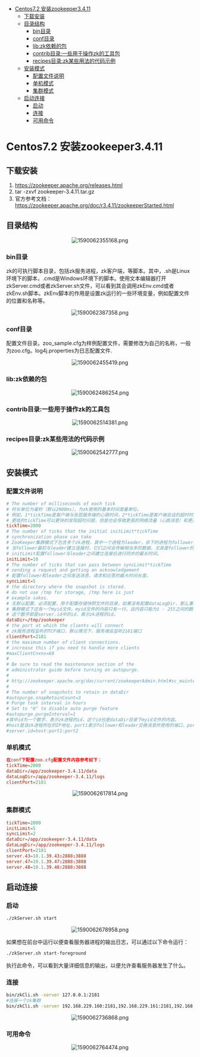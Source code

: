 <!-- TOC -->

- [Centos7.2 安装zookeeper3.4.11](#centos72-安装zookeeper3411)
    - [下载安装](#下载安装)
    - [目录结构](#目录结构)
        - [bin目录](#bin目录)
        - [conf目录](#conf目录)
        - [lib:zk依赖的包](#libzk依赖的包)
        - [contrib目录:一些用于操作zk的工具包](#contrib目录一些用于操作zk的工具包)
        - [recipes目录:zk某些用法的代码示例](#recipes目录zk某些用法的代码示例)
    - [安装模式](#安装模式)
        - [配置文件说明](#配置文件说明)
        - [单机模式](#单机模式)
        - [集群模式](#集群模式)
    - [启动连接](#启动连接)
        - [启动](#启动)
        - [连接](#连接)
        - [可用命令](#可用命令)

<!-- /TOC -->
# Centos7.2 安装zookeeper3.4.11

## 下载安装

1. https://zookeeper.apache.org/releases.html
2. tar -zxvf zookeeper-3.4.11.tar.gz
3. 官方参考文档：https://zookeeper.apache.org/doc/r3.4.11/zookeeperStarted.html

## 目录结构

<div align=center>

![1590062355168.png](..\images\1590062355168.png)

</div>

### bin目录

zk的可执行脚本目录，包括zk服务进程，zk客户端，等脚本。其中，.sh是Linux环境下的脚本，.cmd是Windows环境下的脚本。使用文本编辑器打开zkServer.cmd或者zkServer.sh文件，可以看到其会调用zkEnv.cmd或者zkEnv.sh脚本。zkEnv脚本的作用是设置zk运行的一些环境变量，例如配置文件的位置和名称等。

<div align=center>

![1590062387358.png](..\images\1590062387358.png)

</div>

### conf目录

配置文件目录。zoo_sample.cfg为样例配置文件，需要修改为自己的名称，一般为zoo.cfg。log4j.properties为日志配置文件.

<div align=center>

![1590062455419.png](..\images\1590062455419.png)

</div>

### lib:zk依赖的包

<div align=center>

![1590062486254.png](..\images\1590062486254.png)

</div>

### contrib目录:一些用于操作zk的工具包

<div align=center>

![1590062514381.png](..\images\1590062514381.png)

</div>

### recipes目录:zk某些用法的代码示例

<div align=center>

![1590062542777.png](..\images\1590062542777.png)

</div>

## 安装模式

### 配置文件说明

```conf
# The number of milliseconds of each tick
# 时长单位为毫秒（默认2000ms），为zk使用的基本时间度量单位。
# 例如，1*tickTime是客户端与张昆服务端的心跳时间，2*tickTime是客户端会话的超时时间。
# 更低的tickTime可以更快的发现超时问题，但是也会导致更高的网络流量（心跳消息）和更高的cpu使用率（会话的跟踪处理）。
tickTime=2000
# The number of ticks that the initial initLimit*tickTime
# synchronization phase can take
# ZooKeeper集群模式下包含多个zk进程，其中一个进程为leader，余下的进程为follower。 
# 当follower最初与leader建立连接时，它们之间会传输相当多的数据，尤其是follower的数据落后leader很多。
# initLimit配置follower与leader之间建立连接后进行同步的最长时间。
initLimit=10
# The number of ticks that can pass between syncLimit*tickTime
# sending a request and getting an acknowledgement
# 配置follower和leader之间发送消息，请求和应答的最大时间长度。
syncLimit=5
# the directory where the snapshot is stored.
# do not use /tmp for storage, /tmp here is just 
# example sakes.
# 无默认配置，必须配置，用于配置存储快照文件的目录。如果没有配置dataLogDir，那么事务日志也会存储在此目录。
# 集群模式下还有一个myid文件。myid文件的内容只有一行，且内容只能为1 - 255之间的数字，
# 这个数字即是server.id中的id，表示zk进程的id。
dataDir=/tmp/zookeeper
# the port at which the clients will connect
# zk服务进程监听的TCP端口，默认情况下，服务端会监听2181端口
clientPort=2181
# the maximum number of client connections.
# increase this if you need to handle more clients
#maxClientCnxns=60
#
# Be sure to read the maintenance section of the 
# administrator guide before turning on autopurge.
#
# http://zookeeper.apache.org/doc/current/zookeeperAdmin.html#sc_maintenance
#
# The number of snapshots to retain in dataDir
#autopurge.snapRetainCount=3
# Purge task interval in hours
# Set to "0" to disable auto purge feature
#autopurge.purgeInterval=1
#其中id为一个数字，表示zk进程的id，这个id也是dataDir目录下myid文件的内容。 
#host是该zk进程所在的IP地址，port1表示follower和leader交换消息所使用的端口，port2表示选举leader所使用的端口。
#server.id=host:port1:port2
```

### 单机模式

```conf
在conf下配置zoo.cfg配置文件内容参考如下：
tickTime=2000
dataDir=/app/zookeeper-3.4.11/data
dataLogDir=/app/zookeeper-3.4.11/logs
clientPort=2181
```

<div align=center>

![1590062617814.png](..\images\1590062617814.png)

</div>

### 集群模式

```conf
tickTime=2000
initLimit=5
syncLimit=2
dataDir=/app/zookeeper-3.4.11/data
dataLogDir=/app/zookeeper-3.4.11/logs
clientPort=2181
server.43=10.1.39.43:2888:3888  
server.47=10.1.39.47:2888:3888
server.48=10.1.39.48:2888:3888
```

## 启动连接

### 启动

```bash
./zkServer.sh start
```

<div align=center>

![1590062678958.png](..\images\1590062678958.png)

</div>

如果想在前台中运行以便查看服务器进程的输出日志，可以通过以下命令运行：  

```bash
./zkServer.sh start-foreground
```

执行此命令，可以看到大量详细信息的输出，以便允许查看服务器发生了什么。  

### 连接

```bash
bin/zkCli.sh -server 127.0.0.1:2181
#连接一个zk集群
bin/zkCli.sh -server 192.168.229.160:2181,192.168.229.161:2181,192.168.229.162:2181
```

<div align=center>

![1590062736868.png](..\images\1590062736868.png)

</div>

### 可用命令

<div align=center>

![1590062764474.png](..\images\1590062764474.png)

</div>

